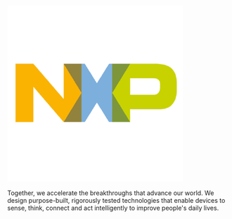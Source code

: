 ![Welcome to NXP Semiconductors Software Github Projects.](https://github.com/nxp/.github/blob/main/images/NXP.png)

Together, we accelerate the breakthroughs that advance our world.  We design purpose-built, rigorously tested technologies that enable devices to sense, think, connect and act intelligently to improve people's daily lives.


